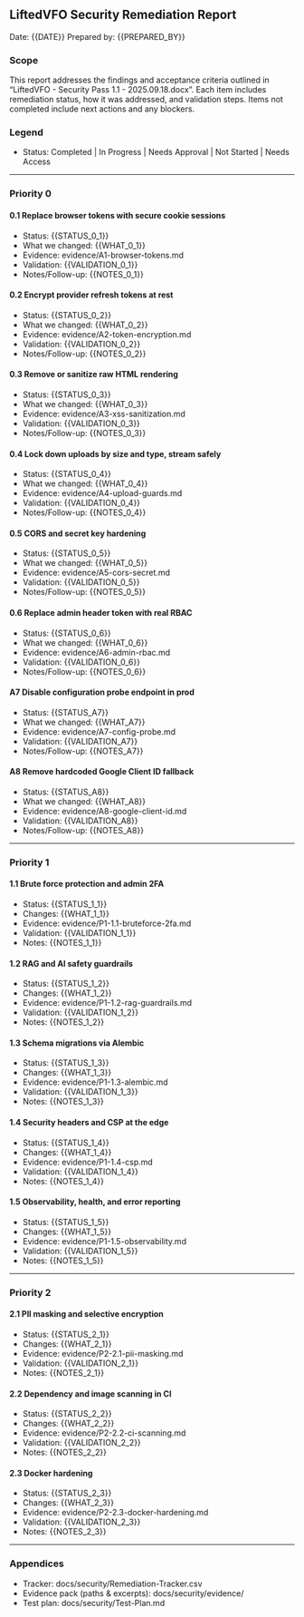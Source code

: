 ## LiftedVFO Security Remediation Report

Date: {{DATE}}
Prepared by: {{PREPARED_BY}}

### Scope
This report addresses the findings and acceptance criteria outlined in “LiftedVFO - Security Pass 1.1 - 2025.09.18.docx”. Each item includes remediation status, how it was addressed, and validation steps. Items not completed include next actions and any blockers.

### Legend
- Status: Completed | In Progress | Needs Approval | Not Started | Needs Access

---

### Priority 0

#### 0.1 Replace browser tokens with secure cookie sessions
- Status: {{STATUS_0_1}}
- What we changed: {{WHAT_0_1}}
- Evidence: evidence/A1-browser-tokens.md
- Validation: {{VALIDATION_0_1}}
- Notes/Follow-up: {{NOTES_0_1}}

#### 0.2 Encrypt provider refresh tokens at rest
- Status: {{STATUS_0_2}}
- What we changed: {{WHAT_0_2}}
- Evidence: evidence/A2-token-encryption.md
- Validation: {{VALIDATION_0_2}}
- Notes/Follow-up: {{NOTES_0_2}}

#### 0.3 Remove or sanitize raw HTML rendering
- Status: {{STATUS_0_3}}
- What we changed: {{WHAT_0_3}}
- Evidence: evidence/A3-xss-sanitization.md
- Validation: {{VALIDATION_0_3}}
- Notes/Follow-up: {{NOTES_0_3}}

#### 0.4 Lock down uploads by size and type, stream safely
- Status: {{STATUS_0_4}}
- What we changed: {{WHAT_0_4}}
- Evidence: evidence/A4-upload-guards.md
- Validation: {{VALIDATION_0_4}}
- Notes/Follow-up: {{NOTES_0_4}}

#### 0.5 CORS and secret key hardening
- Status: {{STATUS_0_5}}
- What we changed: {{WHAT_0_5}}
- Evidence: evidence/A5-cors-secret.md
- Validation: {{VALIDATION_0_5}}
- Notes/Follow-up: {{NOTES_0_5}}

#### 0.6 Replace admin header token with real RBAC
- Status: {{STATUS_0_6}}
- What we changed: {{WHAT_0_6}}
- Evidence: evidence/A6-admin-rbac.md
- Validation: {{VALIDATION_0_6}}
- Notes/Follow-up: {{NOTES_0_6}}

#### A7 Disable configuration probe endpoint in prod
- Status: {{STATUS_A7}}
- What we changed: {{WHAT_A7}}
- Evidence: evidence/A7-config-probe.md
- Validation: {{VALIDATION_A7}}
- Notes/Follow-up: {{NOTES_A7}}

#### A8 Remove hardcoded Google Client ID fallback
- Status: {{STATUS_A8}}
- What we changed: {{WHAT_A8}}
- Evidence: evidence/A8-google-client-id.md
- Validation: {{VALIDATION_A8}}
- Notes/Follow-up: {{NOTES_A8}}

---

### Priority 1

#### 1.1 Brute force protection and admin 2FA
- Status: {{STATUS_1_1}}
- Changes: {{WHAT_1_1}}
- Evidence: evidence/P1-1.1-bruteforce-2fa.md
- Validation: {{VALIDATION_1_1}}
- Notes: {{NOTES_1_1}}

#### 1.2 RAG and AI safety guardrails
- Status: {{STATUS_1_2}}
- Changes: {{WHAT_1_2}}
- Evidence: evidence/P1-1.2-rag-guardrails.md
- Validation: {{VALIDATION_1_2}}
- Notes: {{NOTES_1_2}}

#### 1.3 Schema migrations via Alembic
- Status: {{STATUS_1_3}}
- Changes: {{WHAT_1_3}}
- Evidence: evidence/P1-1.3-alembic.md
- Validation: {{VALIDATION_1_3}}
- Notes: {{NOTES_1_3}}

#### 1.4 Security headers and CSP at the edge
- Status: {{STATUS_1_4}}
- Changes: {{WHAT_1_4}}
- Evidence: evidence/P1-1.4-csp.md
- Validation: {{VALIDATION_1_4}}
- Notes: {{NOTES_1_4}}

#### 1.5 Observability, health, and error reporting
- Status: {{STATUS_1_5}}
- Changes: {{WHAT_1_5}}
- Evidence: evidence/P1-1.5-observability.md
- Validation: {{VALIDATION_1_5}}
- Notes: {{NOTES_1_5}}

---

### Priority 2

#### 2.1 PII masking and selective encryption
- Status: {{STATUS_2_1}}
- Changes: {{WHAT_2_1}}
- Evidence: evidence/P2-2.1-pii-masking.md
- Validation: {{VALIDATION_2_1}}
- Notes: {{NOTES_2_1}}

#### 2.2 Dependency and image scanning in CI
- Status: {{STATUS_2_2}}
- Changes: {{WHAT_2_2}}
- Evidence: evidence/P2-2.2-ci-scanning.md
- Validation: {{VALIDATION_2_2}}
- Notes: {{NOTES_2_2}}

#### 2.3 Docker hardening
- Status: {{STATUS_2_3}}
- Changes: {{WHAT_2_3}}
- Evidence: evidence/P2-2.3-docker-hardening.md
- Validation: {{VALIDATION_2_3}}
- Notes: {{NOTES_2_3}}

---

### Appendices
- Tracker: docs/security/Remediation-Tracker.csv
- Evidence pack (paths & excerpts): docs/security/evidence/
- Test plan: docs/security/Test-Plan.md

